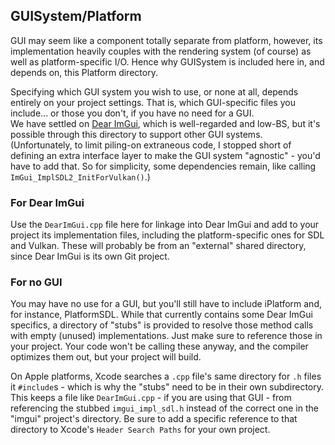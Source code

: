 GUISystem/Platform
------------------

GUI may seem like a component totally separate from platform, however, its implementation heavily
couples with the rendering system (of course) as well as platform-specific I/O.  Hence why GUISystem
is included here in, and depends on, this Platform directory.

Specifying which GUI system you wish to use, or none at all, depends entirely on your project settings.
That is, which GUI-specific files you include... or those you don't, if you have no need for a GUI.</br>
We have settled on [Dear ImGui](https://github.com/ocornut/imgui), which is well-regarded and low-BS, but
it's possible through this directory to support other GUI systems.  (Unfortunately, to limit piling-on
extraneous code, I stopped short of defining an extra interface layer to make the GUI system "agnostic" -
you'd have to add that.  So for simplicity, some dependencies remain, like calling `ImGui_ImplSDL2_InitForVulkan()`.)

### For Dear ImGui 

Use the `DearImGui.cpp` file here for linkage into Dear ImGui and add to your project its
implementation files, including the platform-specific ones for SDL and Vulkan.  These will
probably be from an "external" shared directory, since Dear ImGui is its own Git project.

### For no GUI

You may have no use for a GUI, but you'll still have to include iPlatform and, for instance,
PlatformSDL.  While that currently contains some Dear ImGui specifics, a directory of "stubs" is
provided to resolve those method calls with empty (unused) implementations.  Just make sure to
reference those in your project.  Your code won't be calling these anyway, and the compiler
optimizes them out, but your project will build.

On Apple platforms, Xcode searches a `.cpp` file's same directory for `.h` files it `#include`s -
which is why the "stubs" need to be in their own subdirectory.  This keeps a file like `DearImGui.cpp` -
if you are using that GUI - from referencing the stubbed `imgui_impl_sdl.h` instead of the correct
one in the "imgui" project's directory.  Be sure to add a specific reference to that directory
to Xcode's `Header Search Paths` for your own project.

